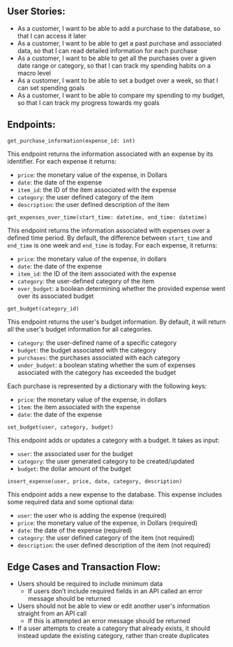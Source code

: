 
## User Stories:

- As a customer, I want to be able to add a purchase to the database, so that I can access it later
- As a customer, I want to be able to get a past purchase and associated data, so that I can read detailed information for each purchase
- As a customer, I want to be able to get all the purchases over a given date range or category, so that I can track my spending habits on a macro level
- As a customer, I want to be able to set a budget over a week, so that I can set spending goals
- As a customer, I want to be able to compare my spending to my budget, so that I can track my progress towards my goals

## Endpoints:

`get_purchase_information(expense_id: int)`

This endpoint returns the information associated with an expense by its identifier. For each expense it returns:

- `price`: the monetary value of the expense, in Dollars
- `date`: the date of the expense
- `item_id`: the ID of the item associated with the expense
- `category`: the user defined category of the item
- `description`: the user defined description of the item

`get_expenses_over_time(start_time: datetime, end_time: datetime)`

This endpoint returns the information associated with expenses over a defined time period. By default, the difference between `start_time` and `end_time` is one week and `end_time` is today. For each expense, it returns:

- `price`: the monetary value of the expense, in dollars
- `date`: the date of the expense
- `item_id`: the ID of the item associated with the expense
- `category`: the user-defined category of the item
- `over_budget`: a boolean determining whether the provided expense went over its associated budget

`get_budget(category_id)`

This endpoint returns the user's budget information. By default, it will return all the user's budget information for all categories.

- `category`: the user-defined name of a specific category
- `budget`: the budget associated with the category
- `purchases`: the purchases associated with each category
- `under_budget`: a boolean stating whether the sum of expenses associated with the category has exceeded the budget

Each purchase is represented by a dictionary with the following keys:

- `price`: the monetary value of the expense, in dollars
- `item`: the item associated with the expense
- `date`: the date of the expense

`set_budget(user, category, budget)`

This endpoint adds or updates a category with a budget. It takes as input:

- `user`: the associated user for the budget
- `category`: the user generated category to be created/updated
- `budget`: the dollar amount of the budget

`insert_expense(user, price, date, category, description)`

This endpoint adds a new expense to the database. This expense includes some required data and some optional data:

- `user`: the user who is adding the expense (required)
- `price`: the monetary value of the expense, in Dollars (required)
- `date`: the date of the expense (required)
- `category`: the user defined category of the item (not required)
- `description`: the user defined description of the item (not required)

## Edge Cases and Transaction Flow:

- Users should be required to include minimum data
  - If users don’t include required fields in an API called an error message should be returned
- Users should not be able to view or edit another user's information straight from an API call
  - If this is attempted an error message should be returned
- If a user attempts to create a category that already exists, it should instead update the existing category, rather than create duplicates
